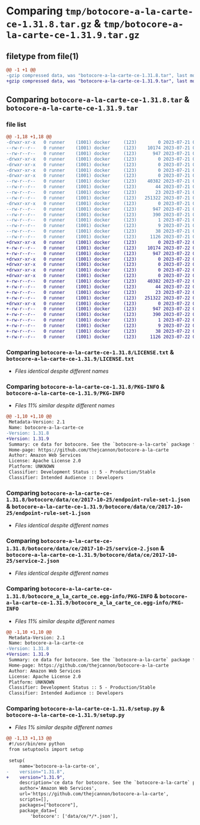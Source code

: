 # Comparing `tmp/botocore-a-la-carte-ce-1.31.8.tar.gz` & `tmp/botocore-a-la-carte-ce-1.31.9.tar.gz`

## filetype from file(1)

```diff
@@ -1 +1 @@
-gzip compressed data, was "botocore-a-la-carte-ce-1.31.8.tar", last modified: Fri Jul 21 01:21:20 2023, max compression
+gzip compressed data, was "botocore-a-la-carte-ce-1.31.9.tar", last modified: Sat Jul 22 01:20:23 2023, max compression
```

## Comparing `botocore-a-la-carte-ce-1.31.8.tar` & `botocore-a-la-carte-ce-1.31.9.tar`

### file list

```diff
@@ -1,18 +1,18 @@
-drwxr-xr-x   0 runner    (1001) docker     (123)        0 2023-07-21 01:21:20.342906 botocore-a-la-carte-ce-1.31.8/
--rw-r--r--   0 runner    (1001) docker     (123)    10174 2023-07-21 01:21:20.000000 botocore-a-la-carte-ce-1.31.8/LICENSE.txt
--rw-r--r--   0 runner    (1001) docker     (123)      947 2023-07-21 01:21:20.342906 botocore-a-la-carte-ce-1.31.8/PKG-INFO
-drwxr-xr-x   0 runner    (1001) docker     (123)        0 2023-07-21 01:21:20.338906 botocore-a-la-carte-ce-1.31.8/botocore/
-drwxr-xr-x   0 runner    (1001) docker     (123)        0 2023-07-21 01:21:20.338906 botocore-a-la-carte-ce-1.31.8/botocore/data/
-drwxr-xr-x   0 runner    (1001) docker     (123)        0 2023-07-21 01:21:20.338906 botocore-a-la-carte-ce-1.31.8/botocore/data/ce/
-drwxr-xr-x   0 runner    (1001) docker     (123)        0 2023-07-21 01:21:20.338906 botocore-a-la-carte-ce-1.31.8/botocore/data/ce/2017-10-25/
--rw-r--r--   0 runner    (1001) docker     (123)    40382 2023-07-21 01:21:06.000000 botocore-a-la-carte-ce-1.31.8/botocore/data/ce/2017-10-25/endpoint-rule-set-1.json
--rw-r--r--   0 runner    (1001) docker     (123)       44 2023-07-21 01:21:06.000000 botocore-a-la-carte-ce-1.31.8/botocore/data/ce/2017-10-25/examples-1.json
--rw-r--r--   0 runner    (1001) docker     (123)       23 2023-07-21 01:21:06.000000 botocore-a-la-carte-ce-1.31.8/botocore/data/ce/2017-10-25/paginators-1.json
--rw-r--r--   0 runner    (1001) docker     (123)   251322 2023-07-21 01:21:06.000000 botocore-a-la-carte-ce-1.31.8/botocore/data/ce/2017-10-25/service-2.json
-drwxr-xr-x   0 runner    (1001) docker     (123)        0 2023-07-21 01:21:20.342906 botocore-a-la-carte-ce-1.31.8/botocore_a_la_carte_ce.egg-info/
--rw-r--r--   0 runner    (1001) docker     (123)      947 2023-07-21 01:21:20.000000 botocore-a-la-carte-ce-1.31.8/botocore_a_la_carte_ce.egg-info/PKG-INFO
--rw-r--r--   0 runner    (1001) docker     (123)      390 2023-07-21 01:21:20.000000 botocore-a-la-carte-ce-1.31.8/botocore_a_la_carte_ce.egg-info/SOURCES.txt
--rw-r--r--   0 runner    (1001) docker     (123)        1 2023-07-21 01:21:20.000000 botocore-a-la-carte-ce-1.31.8/botocore_a_la_carte_ce.egg-info/dependency_links.txt
--rw-r--r--   0 runner    (1001) docker     (123)        9 2023-07-21 01:21:20.000000 botocore-a-la-carte-ce-1.31.8/botocore_a_la_carte_ce.egg-info/top_level.txt
--rw-r--r--   0 runner    (1001) docker     (123)       38 2023-07-21 01:21:20.342906 botocore-a-la-carte-ce-1.31.8/setup.cfg
--rw-r--r--   0 runner    (1001) docker     (123)     1126 2023-07-21 01:21:20.000000 botocore-a-la-carte-ce-1.31.8/setup.py
+drwxr-xr-x   0 runner    (1001) docker     (123)        0 2023-07-22 01:20:23.212885 botocore-a-la-carte-ce-1.31.9/
+-rw-r--r--   0 runner    (1001) docker     (123)    10174 2023-07-22 01:20:23.000000 botocore-a-la-carte-ce-1.31.9/LICENSE.txt
+-rw-r--r--   0 runner    (1001) docker     (123)      947 2023-07-22 01:20:23.208885 botocore-a-la-carte-ce-1.31.9/PKG-INFO
+drwxr-xr-x   0 runner    (1001) docker     (123)        0 2023-07-22 01:20:23.208885 botocore-a-la-carte-ce-1.31.9/botocore/
+drwxr-xr-x   0 runner    (1001) docker     (123)        0 2023-07-22 01:20:23.208885 botocore-a-la-carte-ce-1.31.9/botocore/data/
+drwxr-xr-x   0 runner    (1001) docker     (123)        0 2023-07-22 01:20:23.208885 botocore-a-la-carte-ce-1.31.9/botocore/data/ce/
+drwxr-xr-x   0 runner    (1001) docker     (123)        0 2023-07-22 01:20:23.208885 botocore-a-la-carte-ce-1.31.9/botocore/data/ce/2017-10-25/
+-rw-r--r--   0 runner    (1001) docker     (123)    40382 2023-07-22 01:20:09.000000 botocore-a-la-carte-ce-1.31.9/botocore/data/ce/2017-10-25/endpoint-rule-set-1.json
+-rw-r--r--   0 runner    (1001) docker     (123)       44 2023-07-22 01:20:09.000000 botocore-a-la-carte-ce-1.31.9/botocore/data/ce/2017-10-25/examples-1.json
+-rw-r--r--   0 runner    (1001) docker     (123)       23 2023-07-22 01:20:09.000000 botocore-a-la-carte-ce-1.31.9/botocore/data/ce/2017-10-25/paginators-1.json
+-rw-r--r--   0 runner    (1001) docker     (123)   251322 2023-07-22 01:20:09.000000 botocore-a-la-carte-ce-1.31.9/botocore/data/ce/2017-10-25/service-2.json
+drwxr-xr-x   0 runner    (1001) docker     (123)        0 2023-07-22 01:20:23.208885 botocore-a-la-carte-ce-1.31.9/botocore_a_la_carte_ce.egg-info/
+-rw-r--r--   0 runner    (1001) docker     (123)      947 2023-07-22 01:20:23.000000 botocore-a-la-carte-ce-1.31.9/botocore_a_la_carte_ce.egg-info/PKG-INFO
+-rw-r--r--   0 runner    (1001) docker     (123)      390 2023-07-22 01:20:23.000000 botocore-a-la-carte-ce-1.31.9/botocore_a_la_carte_ce.egg-info/SOURCES.txt
+-rw-r--r--   0 runner    (1001) docker     (123)        1 2023-07-22 01:20:23.000000 botocore-a-la-carte-ce-1.31.9/botocore_a_la_carte_ce.egg-info/dependency_links.txt
+-rw-r--r--   0 runner    (1001) docker     (123)        9 2023-07-22 01:20:23.000000 botocore-a-la-carte-ce-1.31.9/botocore_a_la_carte_ce.egg-info/top_level.txt
+-rw-r--r--   0 runner    (1001) docker     (123)       38 2023-07-22 01:20:23.212885 botocore-a-la-carte-ce-1.31.9/setup.cfg
+-rw-r--r--   0 runner    (1001) docker     (123)     1126 2023-07-22 01:20:23.000000 botocore-a-la-carte-ce-1.31.9/setup.py
```

### Comparing `botocore-a-la-carte-ce-1.31.8/LICENSE.txt` & `botocore-a-la-carte-ce-1.31.9/LICENSE.txt`

 * *Files identical despite different names*

### Comparing `botocore-a-la-carte-ce-1.31.8/PKG-INFO` & `botocore-a-la-carte-ce-1.31.9/PKG-INFO`

 * *Files 11% similar despite different names*

```diff
@@ -1,10 +1,10 @@
 Metadata-Version: 2.1
 Name: botocore-a-la-carte-ce
-Version: 1.31.8
+Version: 1.31.9
 Summary: ce data for botocore. See the `botocore-a-la-carte` package for more info.
 Home-page: https://github.com/thejcannon/botocore-a-la-carte
 Author: Amazon Web Services
 License: Apache License 2.0
 Platform: UNKNOWN
 Classifier: Development Status :: 5 - Production/Stable
 Classifier: Intended Audience :: Developers
```

### Comparing `botocore-a-la-carte-ce-1.31.8/botocore/data/ce/2017-10-25/endpoint-rule-set-1.json` & `botocore-a-la-carte-ce-1.31.9/botocore/data/ce/2017-10-25/endpoint-rule-set-1.json`

 * *Files identical despite different names*

### Comparing `botocore-a-la-carte-ce-1.31.8/botocore/data/ce/2017-10-25/service-2.json` & `botocore-a-la-carte-ce-1.31.9/botocore/data/ce/2017-10-25/service-2.json`

 * *Files identical despite different names*

### Comparing `botocore-a-la-carte-ce-1.31.8/botocore_a_la_carte_ce.egg-info/PKG-INFO` & `botocore-a-la-carte-ce-1.31.9/botocore_a_la_carte_ce.egg-info/PKG-INFO`

 * *Files 11% similar despite different names*

```diff
@@ -1,10 +1,10 @@
 Metadata-Version: 2.1
 Name: botocore-a-la-carte-ce
-Version: 1.31.8
+Version: 1.31.9
 Summary: ce data for botocore. See the `botocore-a-la-carte` package for more info.
 Home-page: https://github.com/thejcannon/botocore-a-la-carte
 Author: Amazon Web Services
 License: Apache License 2.0
 Platform: UNKNOWN
 Classifier: Development Status :: 5 - Production/Stable
 Classifier: Intended Audience :: Developers
```

### Comparing `botocore-a-la-carte-ce-1.31.8/setup.py` & `botocore-a-la-carte-ce-1.31.9/setup.py`

 * *Files 1% similar despite different names*

```diff
@@ -1,13 +1,13 @@
 #!/usr/bin/env python
 from setuptools import setup
 
 setup(
     name='botocore-a-la-carte-ce',
-    version="1.31.8",
+    version="1.31.9",
     description='ce data for botocore. See the `botocore-a-la-carte` package for more info.',
     author='Amazon Web Services',
     url='https://github.com/thejcannon/botocore-a-la-carte',
     scripts=[],
     packages=["botocore"],
     package_data={
         'botocore': ['data/ce/*/*.json'],
```

